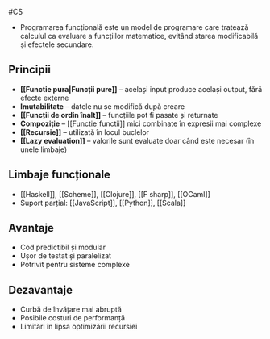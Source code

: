 #CS  
- Programarea funcțională este un model de programare care tratează calculul ca evaluare a funcțiilor matematice, evitând starea modificabilă și efectele secundare.

## Principii

- **[[Functie pura|Funcții pure]]** – același input produce același output, fără efecte externe
- **Imutabilitate** – datele nu se modifică după creare
- **[[Funcții de ordin înalt]]** – funcțiile pot fi pasate și returnate
- **Compoziție** – [[Functie|functii]] mici combinate în expresii mai complexe
- **[[Recursie]]** – utilizată în locul buclelor
- **[[Lazy evaluation]]** – valorile sunt evaluate doar când este necesar (în unele limbaje)

## Limbaje funcționale

- [[Haskell]], [[Scheme]], [[Clojure]], [[F sharp]], [[OCaml]]
- Suport parțial: [[JavaScript]], [[Python]], [[Scala]]

## Avantaje

- Cod predictibil și modular
- Ușor de testat și paralelizat
- Potrivit pentru sisteme complexe

## Dezavantaje

- Curbă de învățare mai abruptă
- Posibile costuri de performanță
- Limitări în lipsa optimizării recursiei